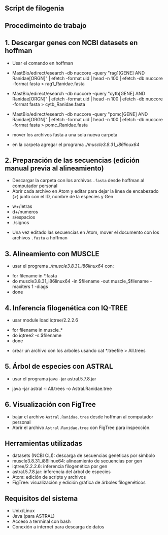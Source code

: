 ## Script de filogenia

## Procedimeinto de trabajo

## 1. Descargar genes con NCBI datasets en hoffman 
* Usar el comando en hoffman 

* MastBio/edirect/esearch -db nuccore -query "rag1[GENE] AND Ranidae[ORGN]" | efetch -format uid | head -n 100 | efetch -db nuccore -format fasta > rag1_Ranidae.fasta
* MastBio/edirect/esearch -db nuccore -query "cytb[GENE] AND Ranidae[ORGN]" | efetch -format uid | head -n 100 | efetch -db nuccore -format fasta > cytb_Ranidae.fasta
* MastBio/edirect/esearch -db nuccore -query "pomc[GENE] AND Ranidae[ORGN]" | efetch -format uid | head -n 100 | efetch -db nuccore -format fasta > pomc_Ranidae.fasta
* mover los archivos fasta a una sola nueva carpeta
* en la carpeta agregar el programa *./muscle3.8.31_i86linux64*

## 2. Preparación de las secuencias (edición manual previa al alineamiento)
* Descargar la carpeta con los archivos `.fasta` desde hoffman al computador personal
* Abrir cada archivo en Atom y editar para dejar la línea de encabezado (>) junto con el ID, nombre de la especies y Gen
- w+/letras
- d+/numeros
- s/espacios
- ./signos
* Una vez editado las secuencias en Atom, mover el documento con los archivos `.fasta` a hoffman

## 3. Alineamiento con MUSCLE
* usar el progrema *./muscle3.8.31_i86linux64* con:
- for filename in *.fasta
- do muscle3.8.31_i86linux64 -in $filename -out muscle_$filename -maxiters 1 -diags
- done

## 4. Inferencia filogenética con IQ-TREE
* usar module load iqtree/2.2.2.6
- for filename in muscle_*
- do iqtree2 -s $filename
- done
* crear un archivo con los arboles usando cat *.treefile > All.trees

## 5. Árbol de especies con ASTRAL
* usar el programa java -jar astral.5.7.8.jar
- java -jar astral -i All.trees -o Astral.Ranidae.tree

## 6. Visualización con FigTree
* bajar el archivo `Astral.Ranidae.tree` desde hoffman al computador personal 
* Abrir el archivo `Astral.Ranidae.tree` con FigTree para inspección.

## Herramientas utilizadas
* datasets (NCBI CLI): descarga de secuencias genéticas por símbolo
* muscle3.8.31_i86linux64: alineamiento de secuencias por gen
* iqtree/2.2.2.6: inferencia filogenética por gen
* astral.5.7.8.jar: inferencia del árbol de especies
* Atom: edición de scripts y archivos
* FigTree: visualización y edición gráfica de árboles filogenéticos

## Requisitos del sistema

* Unix/Linux
* Java (para ASTRAL)
* Acceso a terminal con bash
* Conexión a internet para descarga de datos
